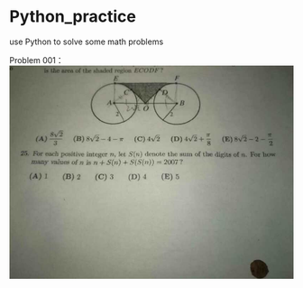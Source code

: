 # Python_practice
use Python to solve some math problems

Problem 001：
![image](https://github.com/JiJingYu/Python_practice/blob/master/001.jpg)
